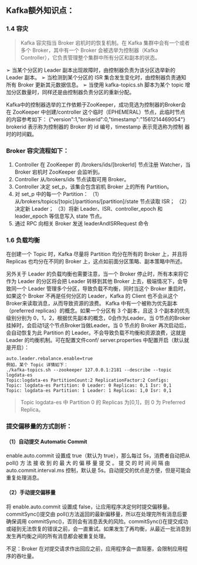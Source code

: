 ## Kafka额外知识点：

### 1.4 容灾 

> Kafka 容灾指当 Broker 宕机时的恢复机制。在 Kafka 集群中会有一个或者多个 Broker，其中有一个 Broker 会被选举为控制器（Kafka Controller），它负责管理整个集群中所有分区和副本的状态。

➢ 当某个分区的 Leader 副本出现故障时，由控制器负责为该分区选举新的Leader 副本。 
➢ 当检测到某个分区的 ISR 集合发生变化时，由控制器负责通知所有
Broker 更新其元数据信息。 
➢ 当使用 kafka-topics.sh 脚本为某个 topic 增加分区数量时，同样还是由控制器负责分区的重新分配。 



Kafka中的控制器选举的工作依赖于ZooKeeper，成功竞选为控制器的Broker会在 ZooKeeper 中创建/controller 这个临时（EPHEMERAL）节点，此临时节点
的内容参考如下： 
{"version":1,"brokerid":0,"timestamp":"1561214469054"} 
brokerid 表示称为控制器的 Broker 的 id 编号，timestamp 表示竞选称为控制
器时的时间戳。 

### Broker 容灾流程如下： 

1. Controller 在 ZooKeeper 的 /brokers/ids/[brokerId] 节点注册 Watcher，当 Broker 宕机时 ZooKeeper 会监听到。 
2. Controller 从/brokers/ids 节点读取可用 Broker。 
3. Controller 决定 set_p，该集合包含宕机 Broker 上的所有 Partition。 
4. 对 set_p 中的每一个 Partition： 
   （1）从/brokers/topics/[topic]/partitions/[partition]/state 节点读取 ISR； 
   （2）决定新 Leader； 
   （3）将新 Leader、ISR、controller_epoch 和 leader_epoch 等信息写入 state
   节点。 
5. 通过 RPC 向相关 Broker 发送 leaderAndISRRequest 命令

### 1.6 负载均衡 

在创建一个 Topic 时，Kafka 尽量将 Partition 均分在所有的 Broker 上，并且将 Replicas 也均分在不同的 Broker 上，这点如前面分区策略、副本策略中所述。 

另外关于 Leader 的负载均衡也需要注意，当一个 Broker 停止时，所有本来将它作为 Leader 的分区将会把 Leader 转移到其他 Broker 上去，极端情况下，会导致同一个 Leader 管理多个分区，导致负载不均衡，同时当这个 Broker 重启时，如果这个 Broker 不再是任何分区的 Leader，Kafka 的 Client 也不会从这个 Broker来读取消息，从而导致资源的浪费。 Kafka 中有一个被称为优先副本（preferred replicas）的概念。如果一个分区有 3 个副本，且这 3 个副本的优先级别分别为 0，1，2，根据优先副本的概念，0会作为Leader。当 0节点的Broker挂掉时，会启动1这个节点Broker当做Leader。当 0 节点的 Broker 再次启动后，会自动恢复为此 Partition 的 Leader。不会导致负载不均衡和资源浪费，这就是 Leader 的均衡机制。可在配置文件conf/ server.properties 中配置开启（默认就是开启）：

```shell
auto.leader.rebalance.enable=true 
例如，某个 Topic 详情如下： 
./kafka-topics.sh --zookeeper 127.0.0.1:2181 --describe --topic logdata-es 
Topic:logdata-es PartitionCount:2 ReplicationFactor:2 Configs: 
Topic: logdata-es Partition: 0 Leader: 0 Replicas: 0,1 Isr: 0,1 
Topic: logdata-es Partition: 1 Leader: 1 Replicas: 1,0 Isr: 0,1 
```

> Topic logdata-es 中 Partition 0 的 Replicas 为[0,1]，则 0 为 Preferred Replica。

### 提交偏移量的方式剖析： 

#### （1）自动提交 Automatic Commit 

enable.auto.commit 设置成 true（默认为 true），那么每过 5s，消费者自动把从 poll() 方 法 接 收 到 的 最 大 的 偏 移 量 提 交 。 提 交 的 时 间 间 隔 由auto.commit.interval.ms 控制，默认是 5s。自动提交的优点是方便，但是可能会重复处理消息。 

#### （2）手动提交偏移量  

将 enable.auto.commit 设置成 false，让应用程序决定何时提交偏移量。commitSync()提交由 poll()方法返回的最新偏移量，所以在处理完所有消息后要确保调用 commitSync()，否则会有消息丢失的风险。commitSync()在提交成功或碰到无法恢复的错误之前，会一直重试。如果发生了再均衡，从最近一批消息到发生再均衡之间的所有消息都会被重复处理。 

不足：Broker 在对提交请求作出回应之前，应用程序会一直阻塞，会限制应用程序的吞吐量。 